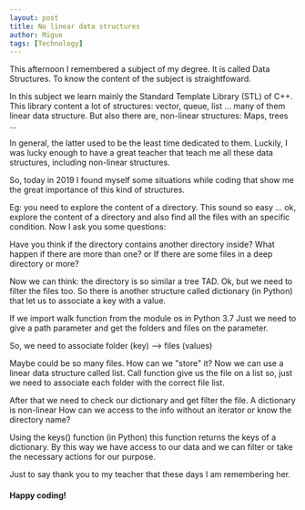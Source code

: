 ```yaml
---
layout: post
title: No linear data structures
author: Migue
tags: [Technology]
---
```


This afternoon I remembered a subject of my degree. It is called Data Structures. To know the content of the subject is straightfoward.
   

In this subject we learn mainly the Standard Template Library (STL) of C++. This library content a lot of
structures: vector, queue, list ... many of them linear data structure. But also there are, non-linear 
structures: Maps, trees ...
   

In general, the latter used to be the least time dedicated to them. Luckily, I was lucky enough to have a great teacher that teach me all these data structures, including non-linear structures.

So, today in 2019 I found myself some situations while coding that show me the great importance of this kind of structures.
   

Eg: you need to explore the content of a directory. This sound so easy ... ok, explore the content of a 
directory and also find all the files with an specific condition. Now I ask you some questions:
   

Have you think if the directory contains another directory inside? What happen if there are more than one? or 
If there are some files in a deep directory or more?

Now we can think: the directory is so similar a tree TAD. Ok, but we need to filter the files too. So there is another structure called dictionary (in Python) that let us to associate a key with a value.

If we import walk function from the module os in Python 3.7 Just we need to give a path parameter and get the folders and files on the parameter.

So, we need to associate folder (key) --> files (values)
   
Maybe could be so many files. How can we "store" it? Now we can use a linear data structure called list. Call function give us the file on a list so, just we need to associate each folder with the correct file list.

After that we need to check our dictionary and get filter the file. A dictionary is non-linear How can we access to the info without an iterator or know the directory name?

Using the keys() function (in Python) this function returns the keys of a dictionary. By this way we have access to our data and we can filter or take the necessary actions for our purpose.

Just to say thank you to my teacher that these days I am remembering her.


#### Happy coding!